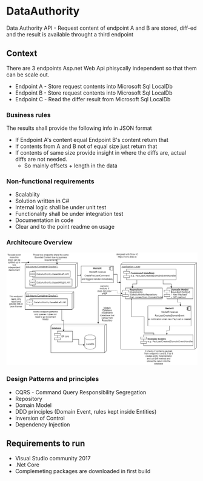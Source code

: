 # DataAuthority
Data Authority API - Request content of endpoint A and B are stored, diff-ed and the result is available throught a third endpoint

## Context

There are 3 endpoints Asp.net Web Api phisycally independent so that them can be scale out.
  - Endpoint A - Store request contents into Microsoft Sql LocalDb
  - Endpoint B - Store request contents into Microsoft Sql LocalDb
  - Endpoint C - Read the differ result from Microsoft Sql LocalDb
### Business rules
 The results shall provide the following info in JSON format
  - If Endpoint A's content equal Endpoint B's content return that
  - If contents from A and B not of equal size just return that
  - If contents of same size provide insight in where the diffs are, actual diffs are not needed.
    - So mainly offsets + length in the data
### Non-functional requirements
  - Scalabiity
  - Solution written in C#
  - Internal logic shall be under unit test
  - Functionality shall be under integration test
  - Documentation in code
  - Clear and to the point readme on usage
### Architecure Overview
![alt tag](https://github.com/caetanomb/DataAuthority/blob/master/Architecture%20Overview.png)

### Design Patterns and principles
  - CQRS - Command Query Responsibility Segregation
  - Repository
  - Domain Model
  - DDD principles (Domain Event, rules kept inside Entities)
  - Inversion of Control
  - Dependency Injection
## Requirements to run

 - Visual Studio community 2017
 - .Net Core
 - Complemeting packages are downloaded in first build
 
